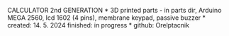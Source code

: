 CALCULATOR 2nd GENERATION
*
3D printed parts - in parts dir,
Arduino MEGA 2560, lcd 1602 (4 pins), 
membrane keypad, passive buzzer
*
created: 14. 5. 2024
finished: in progress
*
github: Orelptacnik
